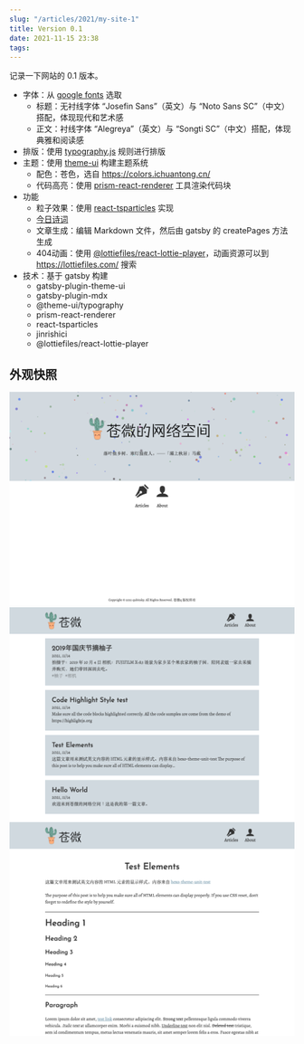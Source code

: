 ```yaml
---
slug: "/articles/2021/my-site-1"
title: Version 0.1
date: 2021-11-15 23:38
tags:
---
```


记录一下网站的 0.1 版本。

- 字体：从 [google fonts](https://fonts.google.com/) 选取
  - 标题：无衬线字体 “Josefin Sans”（英文）与 “Noto Sans SC”（中文）搭配，体现现代和艺术感
  - 正文：衬线字体 “Alegreya”（英文）与 “Songti SC”（中文）搭配，体现典雅和阅读感
- 排版：使用 [typography.js](https://kyleamathews.github.io/typography.js/) 规则进行排版
- 主题：使用 [theme-ui](https://theme-ui.com/) 构建主题系统
  - 配色：苍色，选自 https://colors.ichuantong.cn/
  - 代码高亮：使用 [prism-react-renderer](https://github.com/FormidableLabs/prism-react-renderer) 工具渲染代码块
- 功能
  - 粒子效果：使用 [react-tsparticles](https://www.npmjs.com/package/react-tsparticles) 实现
  - [今日诗词](https://www.jinrishici.com/)
  - 文章生成：编辑 Markdown 文件，然后由 gatsby 的 createPages 方法生成
  - 404动画：使用 [@lottiefiles/react-lottie-player](https://www.npmjs.com/package/@lottiefiles/react-lottie-player)，动画资源可以到 https://lottiefiles.com/ 搜索
- 技术：基于 gatsby 构建
  - gatsby-plugin-theme-ui
  - gatsby-plugin-mdx
  - @theme-ui/typography
  - prism-react-renderer
  - react-tsparticles
  - jinrishici
  - @lottiefiles/react-lottie-player

## 外观快照

![](./images/home.png)
![](./images/articles.png)
![](./images/a-post.png)
